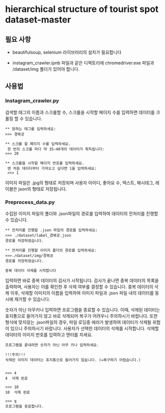 # hierarchical structure of tourist spot dataset-master

## 필요 사항

* beautifulsoup, selenium 라이브러리의 설치가 필요합니다

* instagram_crawler.ipnb 파일과 같은 디렉토리에 
chromedriver.exe 파일과 /dataset/img 폴더가 있어야 합니다.

## 사용법

### Instagram_crawler.py
검색할 태그의 이름과 스크롤할 수, 스크롤을 시작할 페이지 수를 입력하면 데이터를 크롤링 할 수 있습니다.

	** 원하는 태그를 입력하세요: 
	>>> 경복궁

	** 스크롤 할 페이지 수를 입력하세요.
	 한 번의 스크롤 마다 약 35~40개의 데이터가 획득됩니다: 
	>>> 20

	** 스크롤을 시작할 페이지 번호를 입력하세요.
	 맨 처음 데이터부터 가져오고 싶다면 1을 입력하세요:
	 >>> 1

이미지 파일은 .jpg의 형태로 저장되며
사용자 아이디, 좋아요 수, 텍스트, 해시태그, 레이블은 json의 형태로 저장됩니다.

### Preprocess_data.py
수집된 이미지 파일의 폴더와 .json파일의 경로를 입력하여 데이터의 전처리를 진행할 수 있습니다.

	** 전처리를 진행할 .json 파일의 경로를 입력하세요:
	>>> ./dataset/label_경복궁.json
	경로를 저장하였습니다.

	** 전처리를 진행할 이미지 폴더의 경로를 입력하세요:
	>>>./dataset/img/경복궁
	경로를 저장하였습니다.

	중복 데이터 삭제를 시작합니다
	
입력하면 바로 중복 데이터의 검사가 시작됩니다. 검사가 끝나면 중복 데이터의 목록을 출력하며, 사용자는 이를 확인한 후 삭제 여부를 결정할 수 있습니다.
중복 데이터의 삭제 이후, 삭제할 이미지의 이름을 입력하여 이미지 파일과 .json 파일 내의 데이터를 동시에 제거할 수 있습니다.

숫자가 아닌 아무키나 입력하면 프로그램을 종료할 수 있습니다.
이때, 삭제된 데이터는 휴지통으로 들어가지 않고 바로 삭제되어 복구가 어려우니 주의하시기 바랍니다.
또한 형식에 맞지않는 .json파일의 경우, 파일 로딩중 에러가 발생하여 데이터가 삭제될 위험이 있으니 주의하시기 바랍니다.
	사용자가 선택한 데이터의 삭제를 시작합니다.
	삭제할 데이터의 이미지 번호를 입력하고 엔터를 치세요.

	프로그램을 끝내려면 숫자가 아닌 아무 키나 입력하세요.

	!!!주의!!!
	삭제된 이미지 데이터는 휴지통으로 들어가지 않습니다. (=복구하기 어렵습니다.)


	>>> 4
	4  삭제 완료

	>>> 10
	10  삭제 완료

	>>> q
	프로그램을 종료합니다.
